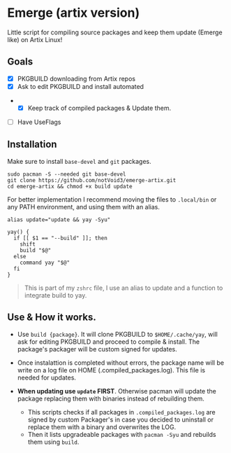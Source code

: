 # Emerge (artix version)
Little script for compiling source packages and keep them update (Emerge like) on Artix Linux!

## Goals
- [x] PKGBUILD downloading from Artix repos
- [x] Ask to edit PKGBUILD and install automated
- - [x] Keep track of compiled packages & Update them.
- [ ] Have UseFlags

## Installation
Make sure to install `base-devel` and `git` packages.
```
sudo pacman -S --needed git base-devel
git clone https://github.com/notVoid3/emerge-artix.git
cd emerge-artix && chmod +x build update
```
For better implementation I recommend moving the files to `.local/bin` or any PATH environment, and using them with an alias.
```
alias update="update && yay -Syu"

yay() {
  if [[ $1 == "--build" ]]; then
    shift
    build "$@"
  else
    command yay "$@"
  fi
}
```
> This is part of my `zshrc` file, I use an alias to update and a function to integrate build to yay.

## Use & How it works.
- Use `build {package}`. It will clone PKGBUILD to `$HOME/.cache/yay`, will ask for editing PKGBUILD and proceed to compile & install. The package's packager will be custom signed for updates.
  
- Once instalattion is completed without errors, the package name will be write on a log file on HOME (.compiled_packages.log). This file is needed for updates.
  
- **When updating use `update` FIRST**. Otherwise pacman will update the package replacing them with binaries instead of rebuilding them.
  - This scripts checks if all packages in `.compiled_packages.log` are signed by custom Packager's in case you decided to uninstall or replace them with a binary and overwrites the LOG.
  - Then it lists upgradeable packages with `pacman -Syu` and rebuilds them using `build`.
